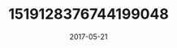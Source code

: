---
title: "1519128376744199048"
cover: "2017-05-21 07.03.56 1519128376744199048_46248401"
photo: "2017-05-21 07.03.56 1519128376744199048_46248401"
date: "2017-05-21"
type: "photo"
---